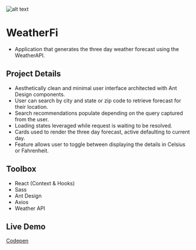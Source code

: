 ![alt text](https://i.ibb.co/2vBf60S/Screen-Shot-2021-09-26-at-12-07-30-PM.jpg)

# WeatherFi

-  Application that generates the three day weather forecast using the WeatherAPI.

## Project Details

-  Aesthetically clean and minimal user interface architected with Ant Design components.
-  User can search by city and state or zip code to retrieve forecast for their location.
-  Search recommendations populate depending on the query captured from the user.
-  Loading states leveraged while request is waiting to be resolved.
-  Cards used to render the three day forecast, active defaulting to current day. ​
-  Feature allows user to toggle between displaying the details in Celsius or Fahrenheit.

## Toolbox

-  React (Context & Hooks)
-  Sass
-  Ant Design
-  Axios
-  Weather API

## Live Demo

[Codepen](https://codepen.io/jordanutz/pen/RwozxwG)
